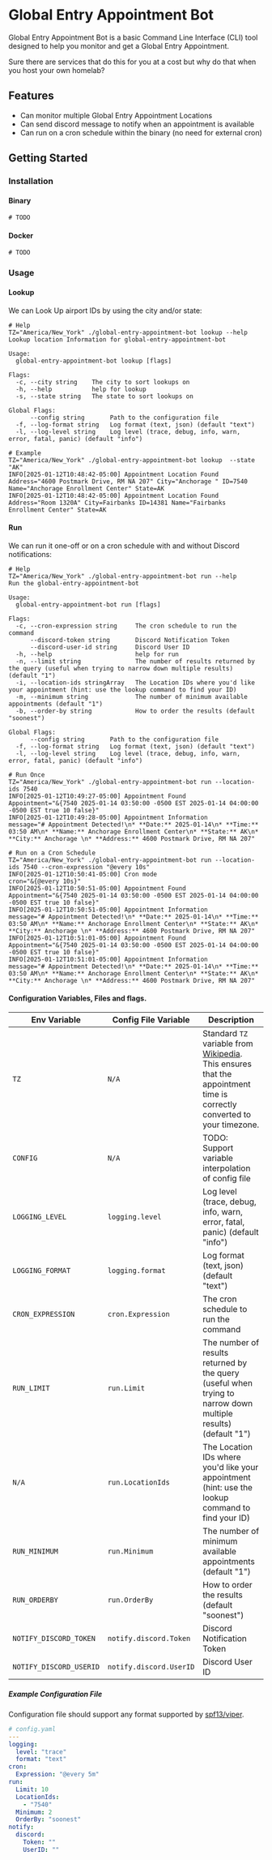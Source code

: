 # Global Entry Appointment Bot

Global Entry Appointment Bot is a basic Command Line Interface (CLI) tool designed to help you monitor and get a Global Entry Appointment. 

Sure there are services that do this for you at a cost but why do that when you host your own homelab?

## Features
* Can monitor multiple Global Entry Appointment Locations
* Can send discord message to notify when an appointment is available
* Can run on a cron schedule within the binary (no need for external cron)

## Getting Started

### Installation

#### Binary
```shell
# TODO
```

#### Docker
```shell
# TODO
```

### Usage


#### Lookup
We can Look Up airport IDs by using the city and/or state:
```shell
# Help
TZ="America/New_York" ./global-entry-appointment-bot lookup --help
Lookup location Information for global-entry-appointment-bot

Usage:
  global-entry-appointment-bot lookup [flags]

Flags:
  -c, --city string    The city to sort lookups on
  -h, --help           help for lookup
  -s, --state string   The state to sort lookups on

Global Flags:
      --config string       Path to the configuration file
  -f, --log-format string   Log format (text, json) (default "text")
  -l, --log-level string    Log level (trace, debug, info, warn, error, fatal, panic) (default "info")
```
```shell
# Example
TZ="America/New_York" ./global-entry-appointment-bot lookup  --state "AK"
INFO[2025-01-12T10:48:42-05:00] Appointment Location Found                    Address="4600 Postmark Drive, RM NA 207" City="Anchorage " ID=7540 Name="Anchorage Enrollment Center" State=AK
INFO[2025-01-12T10:48:42-05:00] Appointment Location Found                    Address="Room 1320A" City=Fairbanks ID=14381 Name="Fairbanks Enrollment Center" State=AK
```

#### Run
We can run it one-off or on a cron schedule with and without Discord notifications:
```shell
# Help
TZ="America/New_York" ./global-entry-appointment-bot run --help
Run the global-entry-appointment-bot

Usage:
  global-entry-appointment-bot run [flags]

Flags:
  -c, --cron-expression string     The cron schedule to run the command
      --discord-token string       Discord Notification Token
      --discord-user-id string     Discord User ID
  -h, --help                       help for run
  -n, --limit string               The number of results returned by the query (useful when trying to narrow down multiple results) (default "1")
  -i, --location-ids stringArray   The Location IDs where you'd like your appointment (hint: use the lookup command to find your ID)
  -m, --minimum string             The number of minimum available appointments (default "1")
  -b, --order-by string            How to order the results (default "soonest")

Global Flags:
      --config string       Path to the configuration file
  -f, --log-format string   Log format (text, json) (default "text")
  -l, --log-level string    Log level (trace, debug, info, warn, error, fatal, panic) (default "info")
```
```shell
# Run Once
TZ="America/New_York" ./global-entry-appointment-bot run --location-ids 7540
INFO[2025-01-12T10:49:27-05:00] Appointment Found                             Appointment="&{7540 2025-01-14 03:50:00 -0500 EST 2025-01-14 04:00:00 -0500 EST true 10 false}"
INFO[2025-01-12T10:49:28-05:00] Appointment Information                       message="# Appointment Detected!\n* **Date:** 2025-01-14\n* **Time:** 03:50 AM\n* **Name:** Anchorage Enrollment Center\n* **State:** AK\n* **City:** Anchorage \n* **Address:** 4600 Postmark Drive, RM NA 207"
```

```shell
# Run on a Cron Schedule
TZ="America/New_York" ./global-entry-appointment-bot run --location-ids 7540 --cron-expression "@every 10s"
INFO[2025-01-12T10:50:41-05:00] Cron mode                                     cron="&{@every 10s}"
INFO[2025-01-12T10:50:51-05:00] Appointment Found                             Appointment="&{7540 2025-01-14 03:50:00 -0500 EST 2025-01-14 04:00:00 -0500 EST true 10 false}"
INFO[2025-01-12T10:50:51-05:00] Appointment Information                       message="# Appointment Detected!\n* **Date:** 2025-01-14\n* **Time:** 03:50 AM\n* **Name:** Anchorage Enrollment Center\n* **State:** AK\n* **City:** Anchorage \n* **Address:** 4600 Postmark Drive, RM NA 207"
INFO[2025-01-12T10:51:01-05:00] Appointment Found                             Appointment="&{7540 2025-01-14 03:50:00 -0500 EST 2025-01-14 04:00:00 -0500 EST true 10 false}"
INFO[2025-01-12T10:51:01-05:00] Appointment Information                       message="# Appointment Detected!\n* **Date:** 2025-01-14\n* **Time:** 03:50 AM\n* **Name:** Anchorage Enrollment Center\n* **State:** AK\n* **City:** Anchorage \n* **Address:** 4600 Postmark Drive, RM NA 207"
```

#### Configuration Variables, Files and flags.
| Env Variable            | Config File Variable    | Description                                                                                                                                                                            |
|-------------------------|-------------------------|----------------------------------------------------------------------------------------------------------------------------------------------------------------------------------------|
| `TZ`                    | `N/A`                   | Standard `TZ` variable from [Wikipedia](https://en.wikipedia.org/wiki/List_of_tz_database_time_zones). This ensures that the appointment time is correctly converted to your timezone. |
| `CONFIG`                | `N/A`                   | TODO: Support variable interpolation of config file                                                                                                                                    |
| `LOGGING_LEVEL`         | `logging.level`         | Log level (trace, debug, info, warn, error, fatal, panic) (default "info")                                                                                                             |
| `LOGGING_FORMAT`        | `logging.format`        | Log format (text, json) (default "text")                                                                                                                                               |
| `CRON_EXPRESSION`       | `cron.Expression`       | The cron schedule to run the command                                                                                                                                                   |
| `RUN_LIMIT`             | `run.Limit`             | The number of results returned by the query (useful when trying to narrow down multiple results) (default "1")                                                                         |
| `N/A`                   | `run.LocationIds`       | The Location IDs where you'd like your appointment (hint: use the lookup command to find your ID)                                                                                      |
| `RUN_MINIMUM`           | `run.Minimum`           | The number of minimum available appointments (default "1")                                                                                                                             |
| `RUN_ORDERBY`           | `run.OrderBy`           | How to order the results (default "soonest")                                                                                                                                           |
| `NOTIFY_DISCORD_TOKEN`  | `notify.discord.Token`  | Discord Notification Token                                                                                                                                                             |
| `NOTIFY_DISCORD_USERID` | `notify.discord.UserID` | Discord User ID                                                                                                                                                                        |

##### Example Configuration File

Configuration file should support any format supported by [spf13/viper](https://github.com/spf13/viper).

```yaml
# config.yaml
---
logging:
  level: "trace"
  format: "text"
cron:
  Expression: "@every 5m"
run:
  Limit: 10
  LocationIds:
    - "7540"
  Minimum: 2
  OrderBy: "soonest"
notify:
  discord:
    Token: ""
    UserID: ""
```

